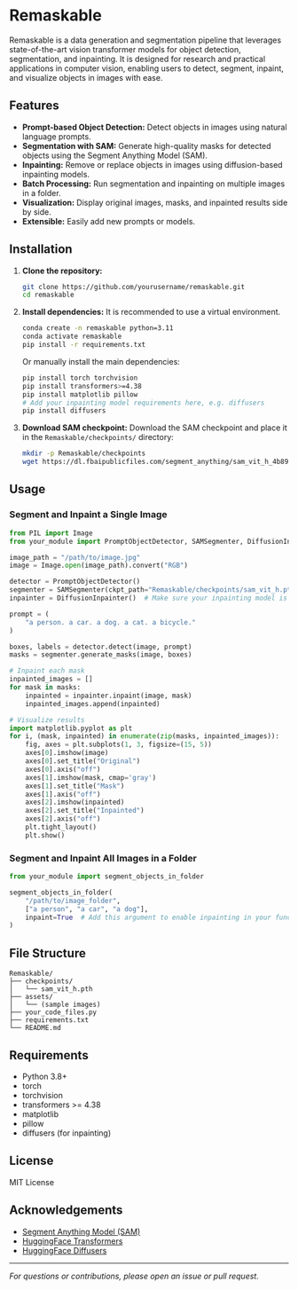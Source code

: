 # Remaskable

Remaskable is a data generation and segmentation pipeline that leverages state-of-the-art vision transformer models for object detection, segmentation, and inpainting. It is designed for research and practical applications in computer vision, enabling users to detect, segment, inpaint, and visualize objects in images with ease.

## Features

- **Prompt-based Object Detection:** Detect objects in images using natural language prompts.
- **Segmentation with SAM:** Generate high-quality masks for detected objects using the Segment Anything Model (SAM).
- **Inpainting:** Remove or replace objects in images using diffusion-based inpainting models.
- **Batch Processing:** Run segmentation and inpainting on multiple images in a folder.
- **Visualization:** Display original images, masks, and inpainted results side by side.
- **Extensible:** Easily add new prompts or models.

## Installation

1. **Clone the repository:**
   ```bash
   git clone https://github.com/yourusername/remaskable.git
   cd remaskable
   ```

2. **Install dependencies:**
   It is recommended to use a virtual environment.
   ```bash
   conda create -n remaskable python=3.11
   conda activate remaskable
   pip install -r requirements.txt
   ```

   Or manually install the main dependencies:
   ```bash
   pip install torch torchvision
   pip install transformers>=4.38
   pip install matplotlib pillow
   # Add your inpainting model requirements here, e.g. diffusers
   pip install diffusers
   ```

3. **Download SAM checkpoint:**
   Download the SAM checkpoint and place it in the `Remaskable/checkpoints/` directory:
   ```bash
   mkdir -p Remaskable/checkpoints
   wget https://dl.fbaipublicfiles.com/segment_anything/sam_vit_h_4b8939.pth -O Remaskable/checkpoints/sam_vit_h.pth
   ```

## Usage

### Segment and Inpaint a Single Image

```python
from PIL import Image
from your_module import PromptObjectDetector, SAMSegmenter, DiffusionInpainter

image_path = "/path/to/image.jpg"
image = Image.open(image_path).convert("RGB")

detector = PromptObjectDetector()
segmenter = SAMSegmenter(ckpt_path="Remaskable/checkpoints/sam_vit_h.pth")
inpainter = DiffusionInpainter()  # Make sure your inpainting model is properly set up

prompt = (
    "a person. a car. a dog. a cat. a bicycle."
)

boxes, labels = detector.detect(image, prompt)
masks = segmenter.generate_masks(image, boxes)

# Inpaint each mask
inpainted_images = []
for mask in masks:
    inpainted = inpainter.inpaint(image, mask)
    inpainted_images.append(inpainted)

# Visualize results
import matplotlib.pyplot as plt
for i, (mask, inpainted) in enumerate(zip(masks, inpainted_images)):
    fig, axes = plt.subplots(1, 3, figsize=(15, 5))
    axes[0].imshow(image)
    axes[0].set_title("Original")
    axes[0].axis("off")
    axes[1].imshow(mask, cmap='gray')
    axes[1].set_title("Mask")
    axes[1].axis("off")
    axes[2].imshow(inpainted)
    axes[2].set_title("Inpainted")
    axes[2].axis("off")
    plt.tight_layout()
    plt.show()
```

### Segment and Inpaint All Images in a Folder

```python
from your_module import segment_objects_in_folder

segment_objects_in_folder(
    "/path/to/image_folder",
    ["a person", "a car", "a dog"],
    inpaint=True  # Add this argument to enable inpainting in your function
)
```

## File Structure

```
Remaskable/
├── checkpoints/
│   └── sam_vit_h.pth
├── assets/
│   └── (sample images)
├── your_code_files.py
├── requirements.txt
└── README.md
```

## Requirements

- Python 3.8+
- torch
- torchvision
- transformers >= 4.38
- matplotlib
- pillow
- diffusers (for inpainting)

## License

MIT License

## Acknowledgements

- [Segment Anything Model (SAM)](https://github.com/facebookresearch/segment-anything)
- [HuggingFace Transformers](https://github.com/huggingface/transformers)
- [HuggingFace Diffusers](https://github.com/huggingface/diffusers)

---

*For questions or contributions, please open an issue or pull request.*
